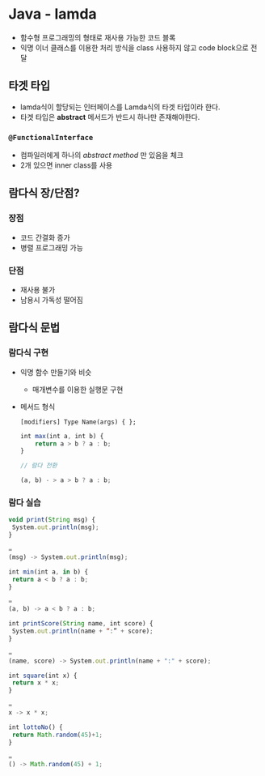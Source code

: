 # Java - lamda

- 함수형 프로그래밍의 형태로 재사용 가능한 코드 블록
- 익명 이너 클래스를 이용한 처리 방식을 class 사용하지 않고 code block으로 전달

## 타겟 타입

- lamda식이 할당되는 인터페이스를 Lamda식의 타겟 타입이라 한다.
- 타겟 타입은 **abstract** 메서드가 반드시 하나만 존재해야한다.

### `@FunctionalInterface`

- 컴파일러에게 하나의 *abstract method* 만 있음을 체크
- 2개 있으면 inner class를 사용

## 람다식 장/단점?

### 장점

- 코드 간결화 증가
- 병렬 프로그래밍 가능

### 단점

- 재사용 불가
- 남용시 가독성 떨어짐

## 람다식 문법

### 람다식 구현

- 익명 함수 만들기와 비슷
    - 매개변수를 이용한 실행문 구현
- 메서드 형식
    
    `[modifiers] Type Name(args) { };`
    
    ```jsx
    int max(int a, int b) {
    	return a > b ? a : b;
    }
    
    // 람다 전환
    
    (a, b) - > a > b ? a : b;
    ```
    

### 람다 실습

```jsx
void print(String msg) {
 System.out.println(msg);
}

=
(msg) -> System.out.println(msg);

int min(int a, in b) {
 return a < b ? a : b;
}

=
(a, b) -> a < b ? a : b;

int printScore(String name, int score) {
 System.out.println(name + “:” + score);
}

=
(name, score) -> System.out.println(name + ":" + score);

int square(int x) {
 return x * x;
}

= 
x -> x * x;

int lottoNo() {
 return Math.random(45)+1;
}

=
() -> Math.random(45) + 1;
```